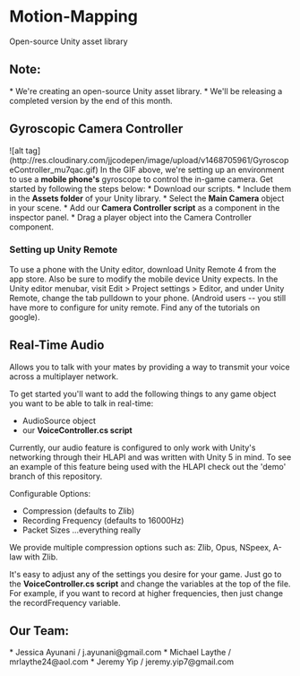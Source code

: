 # Motion-Mapping
Open-source Unity asset library

<h2> Note: </h2>
  * We're creating an open-source Unity asset library.
  * We'll be releasing a completed version by the end of this month.

<h2> Gyroscopic Camera Controller </h2>
  ![alt tag](http://res.cloudinary.com/jjcodepen/image/upload/v1468705961/GyroscopeController_mu7qac.gif)   
  In the GIF above, we're setting up an environment to use a <b>mobile phone's</b> gyroscope to control the in-game camera. Get started by following the steps below:
  * Download our scripts.
  * Include them in the <b>Assets folder</b> of your Unity library.
  * Select the <b>Main Camera</b> object in your scene.
  * Add our <b>Camera Controller script</b> as a component in the inspector panel.
  * Drag a player object into the Camera Controller component.  
   

<h3> Setting up Unity Remote </h3>
 To use a phone with the Unity editor, download Unity Remote 4 from the app store. Also be sure to modify the mobile device Unity expects. In the Unity editor menubar, visit Edit > Project settings > Editor, and under Unity Remote, change the tab pulldown to your phone. (Android users -- you still have more to configure for unity remote. Find any of the tutorials on google).
 
<h2> Real-Time Audio </h2>
  Allows you to talk with your mates by providing a way to transmit your voice across a multiplayer network.
  
  To get started you'll want to add the following things to any game object you want to be able to talk in real-time:
   * AudioSource object
   * our <b>VoiceController.cs script</b>
  
Currently, our audio feature is configured to only work with Unity's networking through their HLAPI and was written with Unity 5 in mind. To see an example of this feature being used with the HLAPI check out the 'demo' branch of this repository.
 
  Configurable Options:
   * Compression (defaults to Zlib)
   * Recording Frequency (defaults to 16000Hz)
   * Packet Sizes
   ...everything really

 We provide multiple compression options such as: Zlib, Opus, NSpeex, A-law with Zlib. 
 
 It's easy to adjust any of the settings you desire for your game. Just go to the <b>VoiceController.cs script</b> and change the variables at the top of the file. For example, if you want to record at higher frequencies, then just change the recordFrequency variable.

<h2> Our Team: </h2>
  * Jessica Ayunani / j.ayunani@gmail.com
  * Michael Laythe / mrlaythe24@aol.com
  * Jeremy Yip / jeremy.yip7@gmail.com
